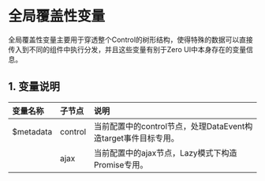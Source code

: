 # 全局覆盖性变量

全局覆盖性变量主要用于穿透整个Control的树形结构，使得特殊的数据可以直接传入到不同的组件中执行分发，并且这些变量有别于Zero UI中本身存在的变量信息。

## 1. 变量说明

| 变量名称 | 子节点 | 说明 |
| :--- | :--- | :--- |
| $metadata | control | 当前配置中的control节点，处理DataEvent构造target事件目标专用。 |
|  | ajax | 当前配置中的ajax节点，Lazy模式下构造Promise专用。 |



